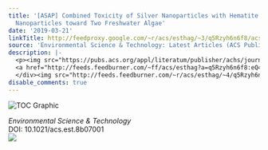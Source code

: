 ```yaml
---
title: '[ASAP] Combined Toxicity of Silver Nanoparticles with Hematite or Plastic
  Nanoparticles toward Two Freshwater Algae'
date: '2019-03-21'
linkTitle: http://feedproxy.google.com/~r/acs/esthag/~3/q5Rzyh6n6f8/acs.est.8b07001
source: 'Environmental Science & Technology: Latest Articles (ACS Publications)'
description: |-
  <p><img src="https://pubs.acs.org/appl/literatum/publisher/achs/journals/content/esthag/0/esthag.ahead-of-print/acs.est.8b07001/20190321/images/medium/es-2018-07001a_0005.gif" alt="TOC Graphic"/></p><div><cite>Environmental Science & Technology</cite></div><div>DOI: 10.1021/acs.est.8b07001</div><div class="feedflare">
  <a href="http://feeds.feedburner.com/~ff/acs/esthag?a=q5Rzyh6n6f8:eQ4uYnwb6j0:yIl2AUoC8zA"><img src="http://feeds.feedburner.com/~ff/acs/esthag?d=yIl2AUoC8zA" border="0"></img></a>
  </div><img src="http://feeds.feedburner.com/~r/acs/esthag/~4/q5Rzyh6n6f8" height="1" width="1" ...
disable_comments: true
---
```

<p><img src="https://pubs.acs.org/appl/literatum/publisher/achs/journals/content/esthag/0/esthag.ahead-of-print/acs.est.8b07001/20190321/images/medium/es-2018-07001a_0005.gif" alt="TOC Graphic"/></p><div><cite>Environmental Science & Technology</cite></div><div>DOI: 10.1021/acs.est.8b07001</div><div class="feedflare">
<a href="http://feeds.feedburner.com/~ff/acs/esthag?a=q5Rzyh6n6f8:eQ4uYnwb6j0:yIl2AUoC8zA"><img src="http://feeds.feedburner.com/~ff/acs/esthag?d=yIl2AUoC8zA" border="0"></img></a>
</div><img src="http://feeds.feedburner.com/~r/acs/esthag/~4/q5Rzyh6n6f8" height="1" width="1" ...